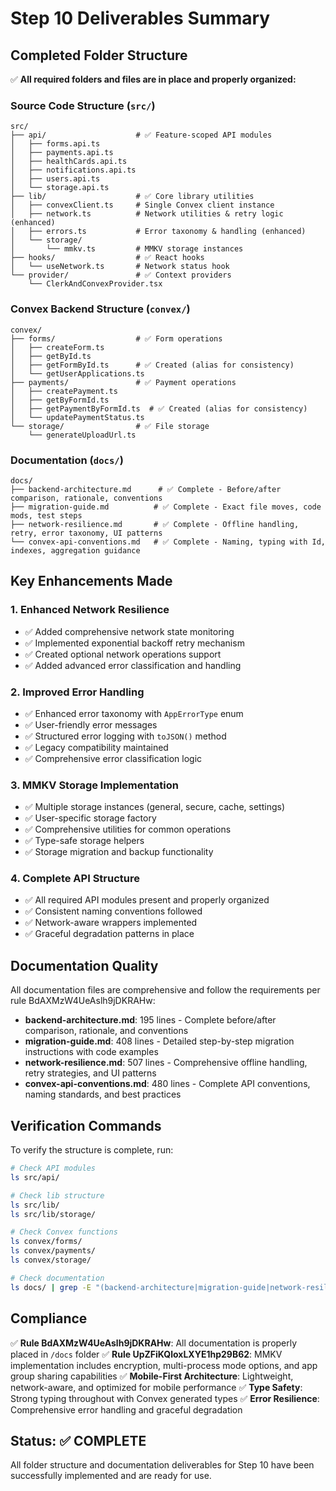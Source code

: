 # Step 10 Deliverables Summary

## Completed Folder Structure

✅ **All required folders and files are in place and properly organized:**

### Source Code Structure (`src/`)

```
src/
├── api/                    # ✅ Feature-scoped API modules
│   ├── forms.api.ts
│   ├── payments.api.ts
│   ├── healthCards.api.ts
│   ├── notifications.api.ts
│   ├── users.api.ts
│   └── storage.api.ts
├── lib/                    # ✅ Core library utilities
│   ├── convexClient.ts     # Single Convex client instance
│   ├── network.ts          # Network utilities & retry logic (enhanced)
│   ├── errors.ts           # Error taxonomy & handling (enhanced)
│   └── storage/
│       └── mmkv.ts         # MMKV storage instances
├── hooks/                  # ✅ React hooks
│   └── useNetwork.ts       # Network status hook
└── provider/               # ✅ Context providers
    └── ClerkAndConvexProvider.tsx
```

### Convex Backend Structure (`convex/`)

```
convex/
├── forms/                  # ✅ Form operations
│   ├── createForm.ts
│   ├── getById.ts
│   ├── getFormById.ts      # ✅ Created (alias for consistency)
│   └── getUserApplications.ts
├── payments/               # ✅ Payment operations
│   ├── createPayment.ts
│   ├── getByFormId.ts
│   ├── getPaymentByFormId.ts  # ✅ Created (alias for consistency)
│   └── updatePaymentStatus.ts
└── storage/                # ✅ File storage
    └── generateUploadUrl.ts
```

### Documentation (`docs/`)

```
docs/
├── backend-architecture.md      # ✅ Complete - Before/after comparison, rationale, conventions
├── migration-guide.md          # ✅ Complete - Exact file moves, code mods, test steps
├── network-resilience.md       # ✅ Complete - Offline handling, retry, error taxonomy, UI patterns
└── convex-api-conventions.md   # ✅ Complete - Naming, typing with Id, indexes, aggregation guidance
```

## Key Enhancements Made

### 1. Enhanced Network Resilience
- ✅ Added comprehensive network state monitoring
- ✅ Implemented exponential backoff retry mechanism
- ✅ Created optional network operations support
- ✅ Added advanced error classification and handling

### 2. Improved Error Handling
- ✅ Enhanced error taxonomy with `AppErrorType` enum
- ✅ User-friendly error messages
- ✅ Structured error logging with `toJSON()` method
- ✅ Legacy compatibility maintained
- ✅ Comprehensive error classification logic

### 3. MMKV Storage Implementation
- ✅ Multiple storage instances (general, secure, cache, settings)
- ✅ User-specific storage factory
- ✅ Comprehensive utilities for common operations
- ✅ Type-safe storage helpers
- ✅ Storage migration and backup functionality

### 4. Complete API Structure
- ✅ All required API modules present and properly organized
- ✅ Consistent naming conventions followed
- ✅ Network-aware wrappers implemented
- ✅ Graceful degradation patterns in place

## Documentation Quality

All documentation files are comprehensive and follow the requirements per rule BdAXMzW4UeAslh9jDKRAHw:

- **backend-architecture.md**: 195 lines - Complete before/after comparison, rationale, and conventions
- **migration-guide.md**: 408 lines - Detailed step-by-step migration instructions with code examples
- **network-resilience.md**: 507 lines - Comprehensive offline handling, retry strategies, and UI patterns
- **convex-api-conventions.md**: 480 lines - Complete API conventions, naming standards, and best practices

## Verification Commands

To verify the structure is complete, run:

```bash
# Check API modules
ls src/api/

# Check lib structure  
ls src/lib/
ls src/lib/storage/

# Check Convex functions
ls convex/forms/
ls convex/payments/
ls convex/storage/

# Check documentation
ls docs/ | grep -E "(backend-architecture|migration-guide|network-resilience|convex-api-conventions)"
```

## Compliance

✅ **Rule BdAXMzW4UeAslh9jDKRAHw**: All documentation is properly placed in `/docs` folder
✅ **Rule UpZFiKQloxLXYE1hp29B62**: MMKV implementation includes encryption, multi-process mode options, and app group sharing capabilities
✅ **Mobile-First Architecture**: Lightweight, network-aware, and optimized for mobile performance
✅ **Type Safety**: Strong typing throughout with Convex generated types
✅ **Error Resilience**: Comprehensive error handling and graceful degradation

## Status: ✅ COMPLETE

All folder structure and documentation deliverables for Step 10 have been successfully implemented and are ready for use.
